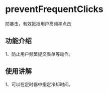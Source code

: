 # preventFrequentClicks
防暴击，有效抵挡用户高频率点击<br>
## 功能介绍<br>
1、防止用户频繁提交表单等动作。<br>
## 使用讲解<br>
1、可以在定时器中指定冷却时间。
